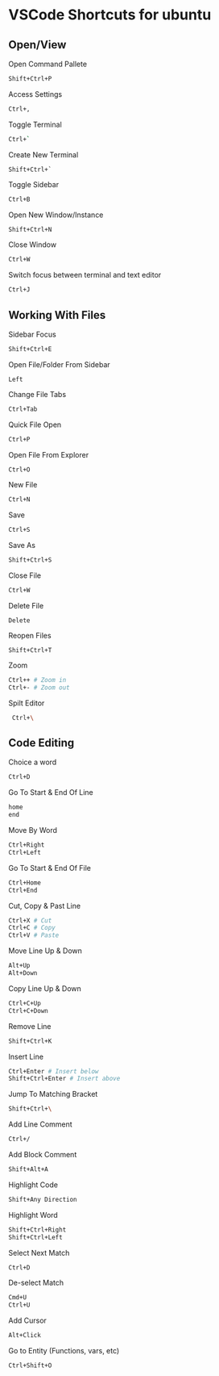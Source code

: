 
# VSCode Shortcuts for ubuntu

## Open/View

Open Command Pallete

```bash
Shift+Ctrl+P
```

Access Settings

```bash
Ctrl+,
```

Toggle Terminal

```bash
Ctrl+`
```

Create New Terminal
```
Shift+Ctrl+`
```

Toggle Sidebar

```bash
Ctrl+B
```

Open New Window/Instance

```bash
Shift+Ctrl+N
```

Close Window

```bash
Ctrl+W
```

Switch focus between terminal and text editor

```bash
Ctrl+J
```


## Working With Files

Sidebar Focus

```bash
Shift+Ctrl+E
```

Open File/Folder From Sidebar
```
Left
```

Change File Tabs

```bash
Ctrl+Tab 
```

Quick File Open

```bash
Ctrl+P
```

Open File From Explorer

```bash
Ctrl+O
```

New File

```bash
Ctrl+N
```

Save

```bash
Ctrl+S
```

Save As

```bash
Shift+Ctrl+S
```

Close File

```bash
Ctrl+W
```

Delete File
```
Delete
```

Reopen Files
```
Shift+Ctrl+T
```

Zoom

```bash
Ctrl++ # Zoom in
Ctrl+- # Zoom out
```

Spilt Editor

```bash
 Ctrl+\
```

## Code Editing

Choice a word

```bash
Ctrl+D
```


Go To Start & End Of Line

```bash
home
end
```

Move By Word

```bash
Ctrl+Right
Ctrl+Left
```

Go To Start & End Of File

```bash
Ctrl+Home
Ctrl+End
```

Cut, Copy & Past Line

```bash
Ctrl+X # Cut
Ctrl+C # Copy
Ctrl+V # Paste
```

Move Line Up & Down

```bash
Alt+Up
Alt+Down
```

Copy Line Up & Down

```bash   
Ctrl+C+Up
Ctrl+C+Down
```

Remove Line

```bash
Shift+Ctrl+K
```

Insert Line

```bash 
Ctrl+Enter # Insert below
Shift+Ctrl+Enter # Insert above
```

Jump To Matching Bracket

```bash
Shift+Ctrl+\
```

Add Line Comment

```bash
Ctrl+/
```

Add Block Comment

```bash
Shift+Alt+A
```

Highlight Code

```bash
Shift+Any Direction
```

Highlight Word
```bash
Shift+Ctrl+Right
Shift+Ctrl+Left
```

Select Next Match

```bash
Ctrl+D
```

De-select Match

```bash
Cmd+U
Ctrl+U
```

Add Cursor

```bash
Alt+Click
```

Go to Entity (Functions, vars, etc)

```bash
Ctrl+Shift+O
```


